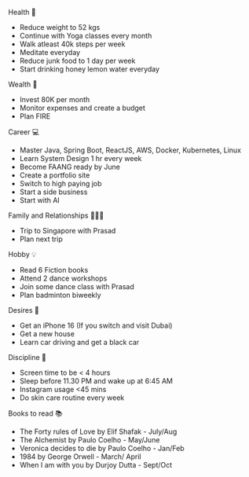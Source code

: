 
Health 💪
- Reduce weight to 52 kgs
- Continue with Yoga classes every month
- Walk atleast 40k steps per week
- Meditate everyday
- Reduce junk food to 1 day per week
- Start drinking honey lemon water everyday

Wealth 💸
- Invest 80K per month
- Monitor expenses and create a budget
- Plan FIRE

Career 💻
- Master Java, Spring Boot, ReactJS, AWS, Docker, Kubernetes, Linux
- Learn System Design 1 hr every week
- Become FAANG ready by June
- Create a portfolio site
- Switch to high paying job
- Start a side business
- Start with AI

Family and Relationships 👨‍👦‍👦
- Trip to Singapore with Prasad
- Plan next trip

Hobby 💡
- Read 6 Fiction books
- Attend 2 dance workshops
- Join some dance class with Prasad
- Plan badminton biweekly

Desires 🤩
- Get an iPhone 16 (If you switch and visit Dubai)
- Get a new house
- Learn car driving and get a black car

Discipline 🫡
- Screen time to be < 4 hours
- Sleep before 11.30 PM and wake up at 6:45 AM
- Instagram usage <45 mins
- Do skin care routine every week

Books to read 📚
- The Forty rules of Love by Elif Shafak - July/Aug
- The Alchemist by Paulo Coelho - May/June
- Veronica decides to die by Paulo Coelho - Jan/Feb
- 1984 by George Orwell - March/ April
- When I am with you by Durjoy Dutta - Sept/Oct